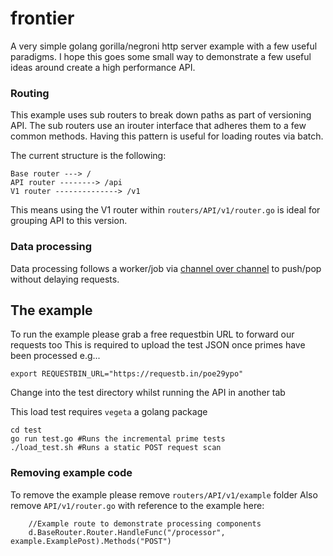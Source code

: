 # frontier
A very simple golang gorilla/negroni http server example with a few useful paradigms.
I hope this goes some small way to demonstrate a few useful ideas around create a high performance API.

### Routing

This example uses sub routers to break down paths as part of versioning API.
The sub routers use an irouter interface that adheres them to a few common methods.
Having this pattern is useful for loading routes via batch.

The current structure is the following:
```
Base router ---> /
API router --------> /api
V1 router --------------> /v1
```

This means using the V1 router within `routers/API/v1/router.go` is ideal for grouping API to this version.

### Data processing

Data processing follows a worker/job via [channel over channel](https://www.goin5minutes.com/blog/channel_over_channel/) to push/pop without delaying requests.

## The example

To run the example please grab a free requestbin URL to forward our requests too
This is required to upload the test JSON once primes have been processed
e.g...
```
export REQUESTBIN_URL="https://requestb.in/poe29ypo"
```

Change into the test directory whilst running the API in another tab

This load test requires `vegeta` a golang package

```
cd test
go run test.go #Runs the incremental prime tests
./load_test.sh #Runs a static POST request scan
```

### Removing example code

To remove the example please remove `routers/API/v1/example` folder
Also remove `API/v1/router.go` with reference to the example here:
```
	//Example route to demonstrate processing components
	d.BaseRouter.Router.HandleFunc("/processor", example.ExamplePost).Methods("POST")
```
